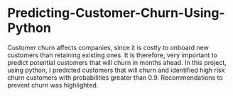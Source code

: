 # Predicting-Customer-Churn-Using-Python
Customer churn affects companies, since it is costly to onboard new customers than retaining existing ones. It is therefore, very important to predict potential customers that will churn in months ahead. In this project, using python, I predicted customers that will churn and identified high risk churn customers  with probabilities greater than 0.9. Recommendations to prevent churn was highlighted.
